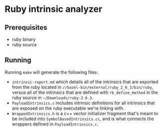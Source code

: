 
# Ruby intrinsic analyzer

## Prerequisites

* ruby binary
* ruby source

## Running

Running `make` will generate the following files:

- `intrinsic-report.md` which details all of the intrinsics that are exported
  from the ruby located in `//bazel-bin/external/ruby_2_6_3/bin/ruby`, versus
  all of the intrinsics that are defined with `rb_define_method` in the ruby
  source in `~/Downloads/ruby-2.6.3`.
- `PayloadIntrinsics.c` includes intrinsic definitions for all intrinsics that
  are exposed on the ruby executable we're linking with.
- `WrappedIntrinsics.h` is a c++ vector initializer fragment that's meant to be
  included into `SymbolBasedIntrinsics.cc`, and is what connects the wrappers
  defined in `PayloadIntrinsics.c`.
